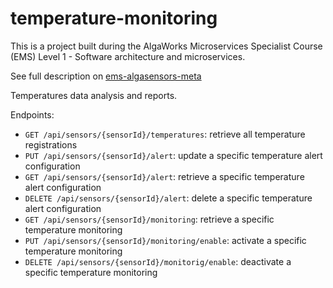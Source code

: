 # temperature-monitoring
This is a project built during the AlgaWorks Microservices Specialist Course (EMS) Level 1 - Software architecture and microservices.

See full description on [ems-algasensors-meta](https://github.com/jeanmalvessi/ems-algasensors-meta)

Temperatures data analysis and reports.

Endpoints:
- `GET /api/sensors/{sensorId}/temperatures`: retrieve all temperature registrations
- `PUT /api/sensors/{sensorId}/alert`: update a specific temperature alert configuration
- `GET /api/sensors/{sensorId}/alert`: retrieve a specific temperature alert configuration
- `DELETE /api/sensors/{sensorId}/alert`: delete a specific temperature alert configuration
- `GET /api/sensors/{sensorId}/monitoring`: retrieve a specific temperature monitoring
- `PUT /api/sensors/{sensorId}/monitoring/enable`: activate a specific temperature monitoring
- `DELETE /api/sensors/{sensorId}/monitorig/enable`: deactivate a specific temperature monitoring
